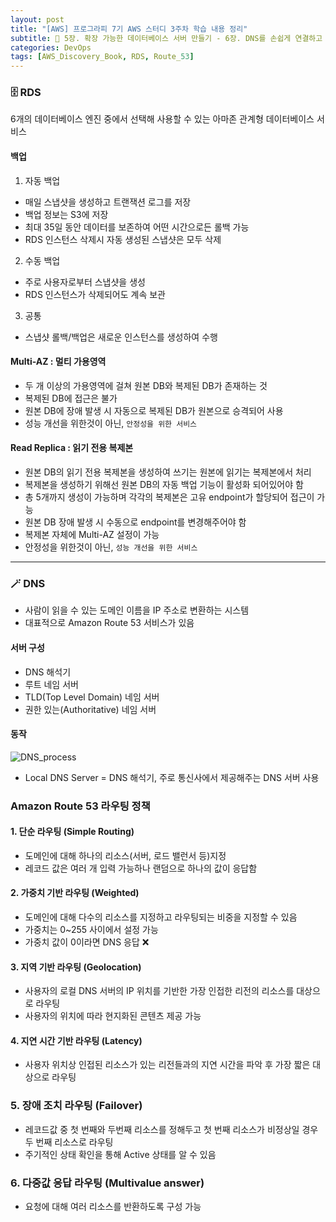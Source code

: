```yaml
---
layout: post
title: "[AWS] 프로그라피 7기 AWS 스터디 3주차 학습 내용 정리"
subtitle: 🔖 5장. 확장 가능한 데이터베이스 서버 만들기 - 6장. DNS를 손쉽게 연결하고 관리하기
categories: DevOps
tags: [AWS_Discovery_Book, RDS, Route_53]
---
```


### 🗄 RDS

6개의 데이터베이스 엔진 중에서 선택해 사용할 수 있는 아마존 관계형 데이터베이스 서비스

#### 백업

1.  자동 백업

- 매일 스냅샷을 생성하고 트랜잭션 로그를 저장
- 백업 정보는 S3에 저장
- 최대 35일 동안 데이터를 보존하여 어떤 시간으로든 롤백 가능
- RDS 인스턴스 삭제시 자동 생성된 스냅샷은 모두 삭제

2. 수동 백업

- 주로 사용자로부터 스냅샷을 생성
- RDS 인스턴스가 삭제되어도 계속 보관

3. 공통

- 스냅샷 롤백/백업은 새로운 인스턴스를 생성하여 수행

#### Multi-AZ : 멀티 가용영역

- 두 개 이상의 가용영역에 걸쳐 원본 DB와 복제된 DB가 존재하는 것
- 복제된 DB에 접근은 불가
- 원본 DB에 장애 발생 시 자동으로 복제된 DB가 원본으로 승격되어 사용
- 성능 개선을 위한것이 아닌, `안정성을 위한 서비스`

#### Read Replica : 읽기 전용 복제본

- 원본 DB의 읽기 전용 복제본을 생성하여 쓰기는 원본에 읽기는 복제본에서 처리
- 복제본을 생성하기 위해선 원본 DB의 자동 백업 기능이 활성화 되어있어야 함
- 총 5개까지 생성이 가능하며 각각의 복제본은 고유 endpoint가 할당되어 접근이 가능
- 원본 DB 장애 발생 시 수동으로 endpoint를 변경해주어야 함
- 복제본 자체에 Multi-AZ 설정이 가능
- 안정성을 위한것이 아닌, `성능 개선을 위한 서비스`

---

### 🪄 DNS

- 사람이 읽을 수 있는 도메인 이름을 IP 주소로 변환하는 시스템
- 대표적으로 Amazon Route 53 서비스가 있음

#### 서버 구성

- DNS 해석기
- 루트 네임 서버
- TLD(Top Level Domain) 네임 서버
- 권한 있는(Authoritative) 네임 서버

#### 동작

![DNS_process](https://user-images.githubusercontent.com/76666857/166563241-7a3fdf30-9ecf-4c70-81ff-097eb6a5866d.png)

- Local DNS Server = DNS 해석기, 주로 통신사에서 제공해주는 DNS 서버 사용

### Amazon Route 53 라우팅 정책

#### 1. 단순 라우팅 (Simple Routing)

- 도메인에 대해 하나의 리소스(서버, 로드 밸런서 등)지정
- 레코드 값은 여러 개 입력 가능하나 랜덤으로 하나의 값이 응답함

#### 2. 가중치 기반 라우팅 (Weighted)

- 도메인에 대해 다수의 리소스를 지정하고 라우팅되는 비중을 지정할 수 있음
- 가중치는 0~255 사이에서 설정 가능
- 가중치 값이 0이라면 DNS 응답 ❌

#### 3. 지역 기반 라우팅 (Geolocation)

- 사용자의 로컬 DNS 서버의 IP 위치를 기반한 가장 인접한 리전의 리소스를 대상으로 라우팅
- 사용자의 위치에 따라 현지화된 콘텐츠 제공 가능

#### 4. 지연 시간 기반 라우팅 (Latency)

- 사용자 위치상 인접된 리소스가 있는 리전들과의 지연 시간을 파악 후 가장 짧은 대상으로 라우팅

### 5. 장애 조치 라우팅 (Failover)

- 레코드값 중 첫 번째와 두번째 리소스를 정해두고 첫 번째 리소스가 비정상일 경우 두 번째 리소스로 라우팅
- 주기적인 상태 확인을 통해 Active 상태를 알 수 있음

### 6. 다중값 응답 라우팅 (Multivalue answer)

- 요청에 대해 여러 리소스를 반환하도록 구성 가능
